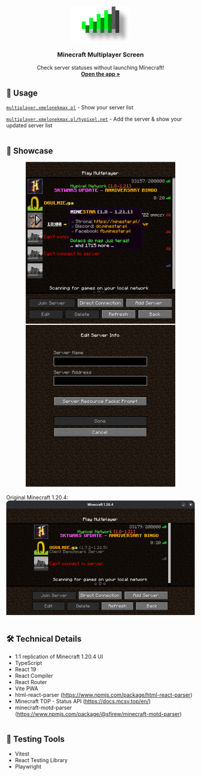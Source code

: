 <div align="center">
  <br />
  <a href="#">
    <img src="assets/readme-logo.png" alt="logo" width="160" height="92">
  </a>

  <h3 align="center">Minecraft Multiplayer Screen</h3>

  <p align="center">
    Check server statuses without launching Minecraft!
    <br />
    <a href="https://multiplayer.xmelonekmax.pl"><strong>Open the app »</strong></a>
  </p>
</div>

## 🚀 Usage

<a href="https://multiplayer.xmelonekmax.pl">`multiplayer.xmelonekmax.pl`</a> - Show your server list

<a href="https://multiplayer.xmelonekmax.pl/hypixel.net">`multiplayer.xmelonekmax.pl/hypixel.net`</a> - Add the server & show your updated server list
<br /><br />

## 🎥 Showcase
<div align="center">
  <img src="assets/multiplayer-screen.webp" alt="multiplayer screen" width="400" height="431">
  <img src="assets/add-server-screen.webp" alt="add server screen" width="400" height="431">
</div>
<br />
Original Minecraft 1.20.4:
<div align="center">
  <img src="assets/minecraft-window.webp" alt="minecraft window">
</div>
<br />

## 🛠️ Technical Details
- 1:1 replication of Minecraft 1.20.4 UI
- TypeScript
- React 19
- React Compiler
- React Router
- Vite PWA
- html-react-parser (https://www.npmjs.com/package/html-react-parser)
- Minecraft TOP - Status API (https://docs.mcsv.top/en/)
- minecraft-motd-parser (https://www.npmjs.com/package/@sfirew/minecraft-motd-parser)
  <br /><br />
  
## 🧪 Testing Tools
- Vitest
- React Testing Library
- Playwright
